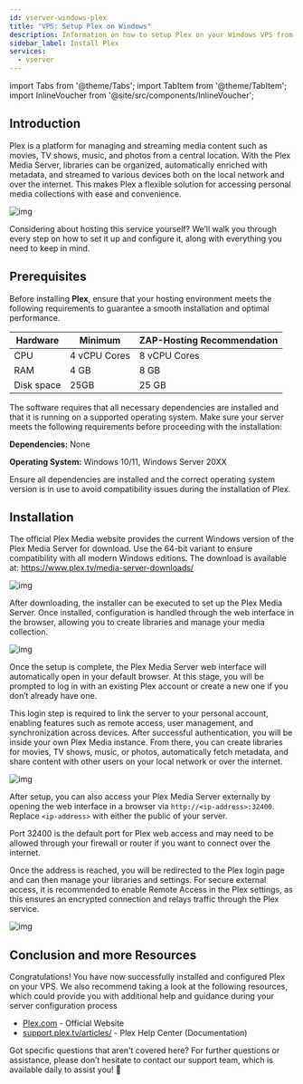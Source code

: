 ```yaml
---
id: vserver-windows-plex
title: "VPS: Setup Plex on Windows"
description: Information on how to setup Plex on your Windows VPS from ZAP-Hosting 
sidebar_label: Install Plex
services:
  - vserver
---
```


import Tabs from '@theme/Tabs';
import TabItem from '@theme/TabItem';
import InlineVoucher from '@site/src/components/InlineVoucher';

## Introduction

Plex is a platform for managing and streaming media content such as movies, TV shows, music, and photos from a central location. With the Plex Media Server, libraries can be organized, automatically enriched with metadata, and streamed to various devices both on the local network and over the internet. This makes Plex a flexible solution for accessing personal media collections with ease and convenience.

![img](https://screensaver01.zap-hosting.com/index.php/s/68xdESEHimoY9Jp/preview)

Considering about hosting this service yourself? We’ll walk you through every step on how to set it up and configure it, along with everything you need to keep in mind.

<InlineVoucher />



## Prerequisites

Before installing **Plex**, ensure that your hosting environment meets the following requirements to guarantee a smooth installation and optimal performance.

| Hardware   | Minimum      | ZAP-Hosting Recommendation |
| ---------- | ------------ | -------------------------- |
| CPU        | 4 vCPU Cores | 8 vCPU Cores               |
| RAM        | 4 GB         | 8 GB                       |
| Disk space | 25GB         | 25 GB                      |

The software requires that all necessary dependencies are installed and that it is running on a supported operating system. Make sure your server meets the following requirements before proceeding with the installation:

**Dependencies:** None

**Operating System:** Windows 10/11, Windows Server 20XX

Ensure all dependencies are installed and the correct operating system version is in use to avoid compatibility issues during the installation of Plex.



## Installation

The official Plex Media website provides the current Windows version of the Plex Media Server for download. Use the 64-bit variant to ensure compatibility with all modern Windows editions. The download is available at: https://www.plex.tv/media-server-downloads/

![img](https://screensaver01.zap-hosting.com/index.php/s/d3b4mZsiQ4iqXrL/preview)

After downloading, the installer can be executed to set up the Plex Media Server. Once installed, configuration is handled through the web interface in the browser, allowing you to create libraries and manage your media collection.

![img](https://screensaver01.zap-hosting.com/index.php/s/5TnmMeRkdLAt2RJ/download)

Once the setup is complete, the Plex Media Server web interface will automatically open in your default browser. At this stage, you will be prompted to log in with an existing Plex account or create a new one if you don’t already have one. 

This login step is required to link the server to your personal account, enabling features such as remote access, user management, and synchronization across devices. After successful authentication, you will be inside your own Plex Media instance. From there, you can create libraries for movies, TV shows, music, or photos, automatically fetch metadata, and share content with other users on your local network or over the internet.

![img](https://screensaver01.zap-hosting.com/index.php/s/HmQPZGsBqxqPHmy/download)

After setup, you can also access your Plex Media Server externally by opening the web interface in a browser via `http://<ip-address>:32400`. Replace `<ip-address>` with either the public of your server. 

Port 32400 is the default port for Plex web access and may need to be allowed through your firewall or router if you want to connect over the internet. 

Once the address is reached, you will be redirected to the Plex login page and can then manage your libraries and settings. For secure external access, it is recommended to enable Remote Access in the Plex settings, as this ensures an encrypted connection and relays traffic through the Plex service.

![img](https://screensaver01.zap-hosting.com/index.php/s/jfQxZ6e4BGMfen5/preview)



## Conclusion and more Resources

Congratulations! You have now successfully installed and configured Plex on your VPS. We also recommend taking a look at the following resources, which could provide you with additional help and guidance during your server configuration process

- [Plex.com](https://Plex.com/) - Official Website
- [support.plex.tv/articles/](https://support.plex.tv/articles/) - Plex Help Center (Documentation)

Got specific questions that aren't covered here? For further questions or assistance, please don’t hesitate to contact our support team, which is available daily to assist you! 🙂



<InlineVoucher />